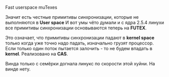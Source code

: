 Fast userspace muTexes

Значит есть честные примитивы синхронизации, которые не выполняются в **User space**
И вот умы чёто думали и с ядра 2.5.4 линухи все примитивы синхронизации основываются теперь на **FUTEX**.

Это означает, что примитивы синхронизации падают в **kernel space** только когда уже точно надо падать, изначально грузят процессор. Если только один поток пытается залочить - то не будем впадать в **kernel**.
Реализовано на **CAS**.

Винда только с семёрки догнала линукс по скорости этой хуйни. На винде нету.